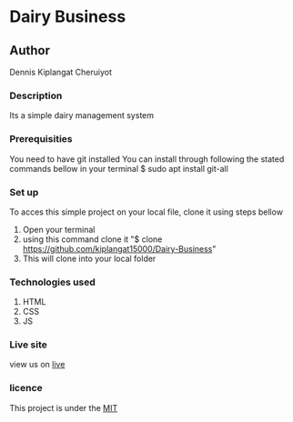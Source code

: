 # Dairy Business
## Author
Dennis Kiplangat Cheruiyot 
### Description
Its a simple dairy management system
### Prerequisities
You need to have git installed
You can install through following the stated commands bellow in your terminal
$ sudo apt install git-all
### Set up
To acces this simple project on your local file, clone it using steps bellow
1. Open your terminal
1. using this command clone it "$ clone https://github.com/kiplangat15000/Dairy-Business"
1. This will clone into your local folder 

### Technologies used
1. HTML
1. CSS
1. JS
### Live site 
view us on [live](https://github.com/kiplangat15000/Dairy-Business)
### licence
This project is under the [MIT](LICENSE)